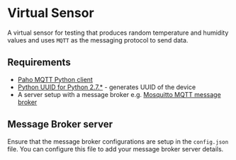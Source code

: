 # Virtual Sensor
A virtual sensor for testing that produces random temperature and humidity values and uses `MQTT` as the messaging protocol to send data.

## Requirements

* [Paho MQTT Python client](http://www.eclipse.org/paho/clients/python/docs/)
* [Python UUID for Python 2.7.*](https://docs.python.org/2/library/uuid.html) - generates UUID of the device
* A server setup with a message broker e.g. [Mosquitto MQTT message broker](https://mosquitto.org/)

## Message Broker server
Ensure that the message broker configurations are setup in the `config.json` file. You can configure this file to add your message broker server details.
